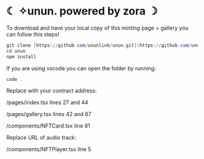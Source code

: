 # ☾ ✧unun. powered by zora ☽


To download and have your local copy of this minting page + gallery you can follow this steps!

```powershell
git clone [https://github.com/ununlink/unun.git](https://github.com/ununlink/unun.git)
cd unun
npm install
```

If you are using vscode you can open the folder by running: 

```powershell
code .
```

Replace with your contract address:

/pages/index.tsx lines 27 and 44

/pages/gallery.tsx lines 42 and 67

/components/NFTCard.tsx line 81 


Replace URL of audio track: 

/components/NFTPlayer.tsx line 5
